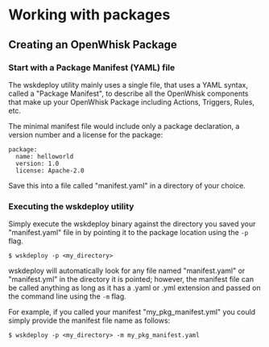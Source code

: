 # Working with packages

## Creating an OpenWhisk Package

### Start with a Package Manifest (YAML) file
The wskdeploy utility mainly uses a single file, that uses a YAML syntax, called a "Package Manifest", to describe all the OpenWhisk components that make up your OpenWhisk Package including Actions, Triggers, Rules, etc.

The minimal manifest file would include only a package declaration, a version number and a license for the package:
```
package:
  name: helloworld
  version: 1.0
  license: Apache-2.0
```

Save this into a file called "manifest.yaml" in a directory of your choice.

### Executing the wskdeploy utility
Simply execute the wskdeploy binary against the directory you saved your "manifest.yaml" file in by pointing it to the package location using the ```-p``` flag.

```
$ wskdeploy -p <my_directory>
```
wskdeploy will automatically look for any file named "manifest.yaml" or "manifest.yml" in the directory it is pointed; however, the manifest file can be called anything as long as it has a .yaml or .yml extension and passed on the command line using the ```-m``` flag.

For example, if you called your manifest "my_pkg_manifest.yml" you could simply provide the manifest file name as follows:
```
$ wskdeploy -p <my_directory> -m my_pkg_manifest.yaml
```
